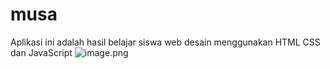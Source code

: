 # musa

Aplikasi ini adalah hasil belajar siswa web desain menggunakan HTML CSS dan JavaScript
![image.png](https://user-images.githubusercontent.com/80561209/223689348-13d85712-6cfe-4e30-80ff-a08fe5eefcf1.png)

